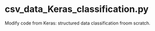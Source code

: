 # csv_data_Keras_classification.py
Modify code from Keras: structured data classification froom scratch.
